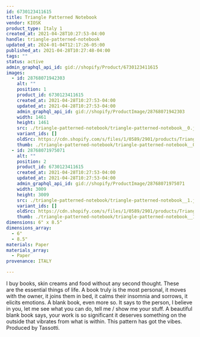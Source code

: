 ```yaml
---
id: 6730123411615
title: Triangle Patterned Notebook
vendor: KIOSK
product_type: Italy 1
created_at: 2021-04-28T10:27:53-04:00
handle: triangle-patterned-notebook
updated_at: 2024-01-04T12:17:26-05:00
published_at: 2021-04-28T10:27:48-04:00
tags: ""
status: active
admin_graphql_api_id: gid://shopify/Product/6730123411615
images:
  - id: 28768071942303
    alt: ""
    position: 1
    product_id: 6730123411615
    created_at: 2021-04-28T10:27:53-04:00
    updated_at: 2021-04-28T10:27:53-04:00
    admin_graphql_api_id: gid://shopify/ProductImage/28768071942303
    width: 1461
    height: 1461
    src: ./triangle-patterned-notebook/triangle-patterned-notebook__0.jpg
    variant_ids: []
    oldSrc: https://cdn.shopify.com/s/files/1/0589/2901/products/Trianglenotebook1.jpg?v=1619620073
    thumb: ./triangle-patterned-notebook/triangle-patterned-notebook__0-thumb.jpg
  - id: 28768071975071
    alt: ""
    position: 2
    product_id: 6730123411615
    created_at: 2021-04-28T10:27:53-04:00
    updated_at: 2021-04-28T10:27:53-04:00
    admin_graphql_api_id: gid://shopify/ProductImage/28768071975071
    width: 3009
    height: 3009
    src: ./triangle-patterned-notebook/triangle-patterned-notebook__1.jpg
    variant_ids: []
    oldSrc: https://cdn.shopify.com/s/files/1/0589/2901/products/Trianglenotebook2.jpg?v=1619620073
    thumb: ./triangle-patterned-notebook/triangle-patterned-notebook__1-thumb.jpg
dimensions: 6" x 8.5"
dimensions_array:
  - 6"
  - 8.5"
materials: Paper
materials_array:
  - Paper
provenance: ITALY

---
```


I buy books, skin creams and food without any second thought. These are the essential things of life. A book truly is the most personal, it moves with the owner, it joins them in bed, it calms their insomnia and sorrows, it elicits emotions. A blank book, even more so. It says to the person, I believe in you, let me see what you can do, tell me / show me your stuff. A beautiful blank book says, your work is so significant it deserves something on the outside that vibrates from what is within. This pattern has got the vibes. Produced by Tassotti.